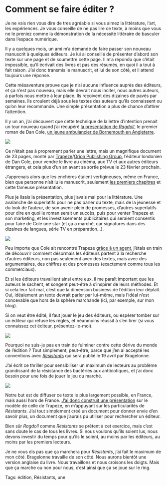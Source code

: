 # Comment se faire éditer ?

Je ne vais rien vous dire de très agréable si vous aimez la littérature, l’art, les expériences. Je vous conseille de ne pas lire ce texte, à moins que vous ne le preniez comme la démonstration de la nécessité littéraire de basculer dans l’espace numérique.<span id="more-44814"></span>

Il y a quelques mois, un ami m’a demandé de faire passer son nouveau manuscrit à quelques éditeurs. Je lui ai conseillé de présenter d’abord son texte sur une page et de soumettre cette page. Il m’a répondu que c’était impossible, qu’il écrivait des livres et pas des résumés, en quoi il a tout à fait raison. J’ai donc transmis le manuscrit, et lui de son côté, et il attend toujours une réponse.

Cette mésaventure prouve que je n’ai aucune influence auprès des éditeurs, et ça n’est pas nouveau, mais elle devrait nous inciter, nous autres auteurs, à parfois nous mettre à leur place. Ils reçoivent des dizaines de pavés par semaines. Ils croulent déjà sous les textes des auteurs qu’ils connaissent ou qu’on leur recommande. Une simple présentation a plus de chance d’attirer l’attention.

Il y un an, j’ai découvert que cette technique de la lettre d’intention prenait un tour nouveau quand j’ai récupéré [la présentation de *Ragdoll*](https://app.box.com/s/9p3jwmrh11lkobvci47t4gjc4w65u00c), le premier roman de Dan Cole, [un jeune ambulancier de Bornemouth en Angleterre](https://www.theguardian.com/books/2016/apr/08/ex-paramedic-wins-three-book-and-tv-deal-for-detective-thriller).

![](http://tcrouzet.comhttps://tcrouzet.com/images_tc/2017/01/cole-600x489.jpg)

Ce n’était pas à proprement parler une lettre, mais un magnifique document de 23 pages, monté par [Trapeze](https://twitter.com/trapezebooks)/[Orion Publishing Group](https://www.orionbooks.co.uk/), l’éditeur londonien de Dan Cole, pour vendre le livre au cinéma, aux TV et aux autres éditeurs étrangers, et cela plus d’un an avant sa sortie prévue le 23 février prochain.

J’apprenais alors que les enchères étaient vertigineuses, même en France, bien que personne n’ait lu le manuscrit, seulement [les premiers chapitres](https://s2.netgalley.com/catalog/book/105937) et cette fameuse présentation.

Plus je lisais la présentation, plus j’avais mal pour la littérature. Une avalanche de superlatifs pour ne pas parler du texte, mais de la jeunesse et du look de l’auteur, de son avenir plein de promesses, d’autres superlatifs pour dire en quoi le roman serait un succès, puis pour venter Trapeze et son marketing, et les investissements publicitaires qui seraient consentis pour faire de Cole une star (et ça a marché, car signatures dans des dizaines de langues, série TV en préparation…).

![](http://tcrouzet.comhttps://tcrouzet.com/images_tc/2017/01/ragdoll-600x600.jpg)

Peu importe que Cole ait rencontré Trapeze [grâce à un agent](http://www.thebookseller.com/news/killer-crime-series-trapeze-six-figure-pre-empt-326086), j’étais en train de découvrir comment désormais les éditeurs partent à la recherche d’autres éditeurs, non pas seulement avec des textes, mais avec des argumentaires, des chiffres et des promesses (exactement comme tous les commerciaux).

Et si les éditeurs travaillent ainsi entre eux, il me paraît important que les auteurs le sachent, et songent peut-être à s’inspirer de leurs méthodes. Et si cela leur fait mal, c’est que la dimension business de l’édition leur déplaît. Oui, idéalement un texte devrait parler par lui-même, mais l’idéal n’est concevable que hors de la sphère marchande (ici, par exemple, sur mon blog).

Si on veut être édité, il faut jouer le jeu des éditeurs, ou espérer tomber sur un éditeur qui refuse les règles, et néanmoins réussit à s’en tirer (si vous connaissez cet éditeur, présentez-le-moi).

![](http://tcrouzet.comhttps://tcrouzet.com/images_tc/2016/03/couv-fr-small-400x623.jpg)

Pourquoi ne suis-je pas en train de fulminer contre cette dérive du monde de l’édition ? Tout simplement, peut-être, parce que j’en ai accepté les conventions avec [*Résistants*](http://tcrouzet.com/resistants/) qui sera publié le 19 avril par Bragelonne.

J’ai écrit ce thriller pour sensibiliser un maximum de lecteurs au problème grandissant de la résistance des bactéries aux antibiotiques, et j’ai donc besoin pour une fois de jouer le jeu du marché.

![](http://tcrouzet.comhttps://tcrouzet.com/images_tc/2017/01/resistants-presentation-600x424.jpg)

Notre but est de diffuser ce texte le plus largement possible, en France, mais aussi hors de France. [J’ai donc construit une présentation](https://app.box.com/s/kki1knwar9rpyp91my84kjownz598azk) sur le modèle de celle de Trapeze, en m’appuyant sur les particularités de *Résistants*. J’ai tout simplement créé un document pour donner envie d’en savoir plus, un document que j’aurais pu utiliser pour rechercher un éditeur.

Bien sûr *Ragdoll* comme *Résistants* se prêtent à cet exercice, mais c’est sans doute le cas de tous les livres. Si nous voulons qu’ils soient lus, nous devons investir du temps pour qu’ils le soient, au moins par les éditeurs, au moins par les premiers lecteurs.

Je ne vous dis pas que ça marchera pour *Résistants*, j’ai fait le maximum de mon côté. Bragelonne travaille de son côté. Nous aurons bientôt une version anglaise du livre. Nous travaillons et nous croisons les doigts. Mais que ça marche ou non pour nous, c’est ainsi que ça se joue sur le ring.

Tags: édition, Résistants, une